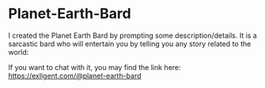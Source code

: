 # Planet-Earth-Bard
I created the Planet Earth Bard by prompting some description/details. It is a sarcastic bard who will entertain you by telling you any story related to the world: 

If you want to chat with it, you may find the link here: https://exligent.com/@planet-earth-bard 

